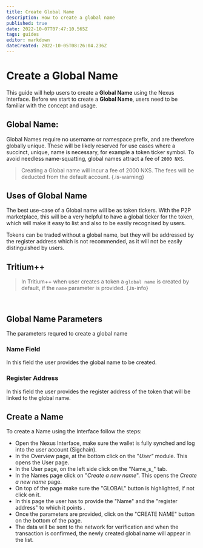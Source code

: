 ```yaml
---
title: Create Global Name
description: How to create a global name
published: true
date: 2022-10-07T07:47:10.565Z
tags: guides
editor: markdown
dateCreated: 2022-10-05T08:26:04.236Z
---
```


# Create a Global Name

This guide will help users to create a **Global Name** using the Nexus Interface. Before we start to create a **Global Name**, users need to be familiar with the concept and usage.

## Global Name:

Global Names require no username or namespace prefix, and are therefore globally unique. These will be likely reserved for use cases where a succinct, unique, name is necessary, for example a token ticker symbol. To avoid needless name-squatting, global names attract a fee of `2000 NXS`.


> Creating a Global name will incur a fee of 2000 NXS. The fees will be deducted from the default account.
{.is-warning}


## Uses of Global Name

The best use-case of a  Global name will be as token tickers. With the P2P marketplace, this will be a very helpful to have a global ticker for the token, which will make it easy to list and also to be easily recognised by users.

Tokens can be traded without a global name, but they will be addressed by the register address which is not recommended, as it will not be easily distinguished by users.&#x20;


## Tritium++

> In Tritium++ when user creates a token a `global name` is created by default, if the `name` parameter is provided.
{.is-info}

&nbsp;
## Global Name Parameters

The parameters requred to create a global name

### Name Field

In this field the user provides the global name to be created.

### Register Address

In this field the user provides the register address of the token that will be linked to the global name.&#x20;

## Create a Name

To create a Name using the Interface follow the steps:

* Open the Nexus Interface, make sure the wallet is fully synched and log into the user account (Sigchain).
* In the Overview page, at the bottom click on the "_User"_ module. This opens the User page.
* In the User page, on the left side click on the "Name_s_" tab.
* In the Names page click on "_Create a new name_". This opens the _Create a new name_ page.
* On top of the page make sure the "GLOBAL" button is highlighted, if not click on it.&#x20;
* In this page the user has to provide the "Name" and the "register address" to which it points .&#x20;
* Once the parameters are provided, click on the "CREATE NAME" button on the bottom of the page.
* The data will be sent to the network for verification and when the transaction is confirmed, the newly created global name will appear in the list.
